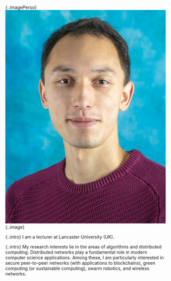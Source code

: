 {:.imagePerso}
![Personal Picture](assets/images/recent-bio-photo.JPG){:.image}



{:.intro}
I am a lecturer at Lancaster University (UK). 

{:.intro}
My research interests lie in the areas of algorithms and distributed computing. Distributed networks play a fundamental role in modern computer science applications. Among these, I am particularly interested in secure peer-to-peer networks (with applications to blockchains), green computing (or sustainable computing), swarm robotics, and wireless networks.

